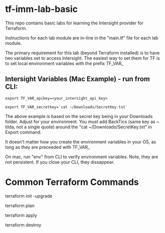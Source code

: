 # tf-imm-lab-basic


This repo contains basic labs for learning the Intersight provider for Terraform.

  Instructions for each lab module are in-line in the "main.tf" file
  for each lab module.

The primary requirement for this lab (beyond Terraform installed) is to have two variables set to access Intersight.
The easiest way to set them for TF is to set local environment variables with the prefix TF_VAR_

## Intersight Variables (Mac Example) - run from CLI:
```
export TF_VAR_apikey=<your_intersight_api_key>

export TF_VAR_secretkey=`cat ~/Downloads/SecretKey.txt` 
```
The above example is based on the secret key being in your Downloads folder.  Adjust for your environment.
You must add BackTics (same key as ~ tilda, not a single quote) around the "cat ~/Downloads/SecretKey.txt" in Export command.

It doesn't matter how you create the environment variables in your OS, as long as they are preceeded with TF_VAR_

On mac, run "env" from CLI to verify environment variables.  Note, they are not persistent.  If you close your CLI, they dissappear.

# Common Terraform Commands
terraform init -upgrade

terraform plan

terraform apply

terraform destroy
